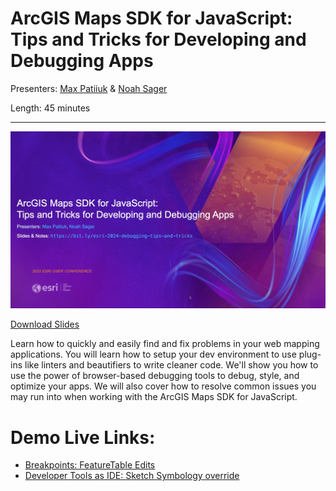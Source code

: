 # ArcGIS Maps SDK for JavaScript: Tips and Tricks for Developing and Debugging Apps

Presenters: [Max Patiiuk](https://github.com/maxxxxxdlp) &
[Noah Sager](https://github.com/NoashX)

Length: 45 minutes

---

[![Debugging Tips and Tricks Title Slide](./header-slide.jpg)](https://github.com/banuelosj/DevSummit-presentation/blob/main/2024/debugging-tips-and-tricks/slides.pdf?raw=true)

[Download Slides](https://github.com/banuelosj/DevSummit-presentation/blob/main/2024/debugging-tips-and-tricks/slides.pdf?raw=true)

Learn how to quickly and easily find and fix problems in your web mapping
applications. You will learn how to setup your dev environment to use plug-ins
like linters and beautifiers to write cleaner code. We'll show you how to use
the power of browser-based debugging tools to debug, style, and optimize your
apps. We will also cover how to resolve common issues you may run into when
working with the ArcGIS Maps SDK for JavaScript.

# Demo Live Links:

- [Breakpoints: FeatureTable Edits](https://banuelosj.github.io/DevSummit-presentation/2023/debugging-tips-and-tricks/demos/feature-table-edits)
- [Developer Tools as IDE: Sketch Symbology override](https://banuelosj.github.io/DevSummit-presentation/2023/debugging-tips-and-tricks/demos/sketch-geometries-custom)
